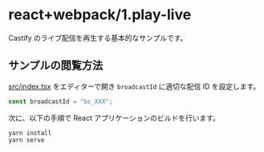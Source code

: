 # react+webpack/1.play-live

Castify のライブ配信を再生する基本的なサンプルです。

## サンプルの閲覧方法

[src/index.tsx](./src/index.tsx) をエディターで開き `broadcastId` に適切な配信 ID を設定します。

```typescript
const broadcastId = "bc_XXX";
```

次に、以下の手順で React アプリケーションのビルドを行います。

```shell
yarn install
yarn serve
```
